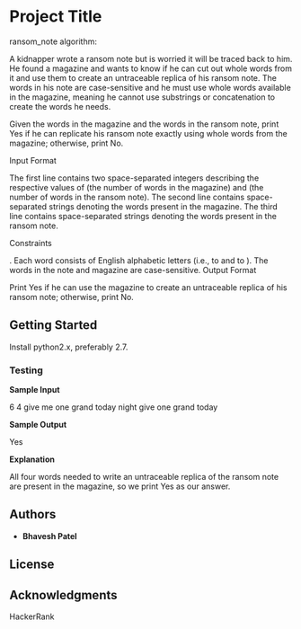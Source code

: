 # Project Title

ransom_note algorithm:

A kidnapper wrote a ransom note but is worried it will be traced back to him. He found a magazine and wants to know if he can cut out whole words from it and use them to create an untraceable replica of his ransom note. The words in his note are case-sensitive and he must use whole words available in the magazine, meaning he cannot use substrings or concatenation to create the words he needs.

Given the words in the magazine and the words in the ransom note, print Yes if he can replicate his ransom note exactly using whole words from the magazine; otherwise, print No.

Input Format

The first line contains two space-separated integers describing the respective values of  (the number of words in the magazine) and  (the number of words in the ransom note).
The second line contains  space-separated strings denoting the words present in the magazine.
The third line contains  space-separated strings denoting the words present in the ransom note.

Constraints

.
Each word consists of English alphabetic letters (i.e.,  to  and  to ).
The words in the note and magazine are case-sensitive.
Output Format

Print Yes if he can use the magazine to create an untraceable replica of his ransom note; otherwise, print No.

## Getting Started

Install python2.x, preferably 2.7.

### Testing

**Sample Input**

6 4
give me one grand today night
give one grand today

**Sample Output**

Yes

**Explanation**

All four words needed to write an untraceable replica of the ransom note are present in the magazine, so we print Yes as our answer.

## Authors

* **Bhavesh Patel**

## License

## Acknowledgments

HackerRank
